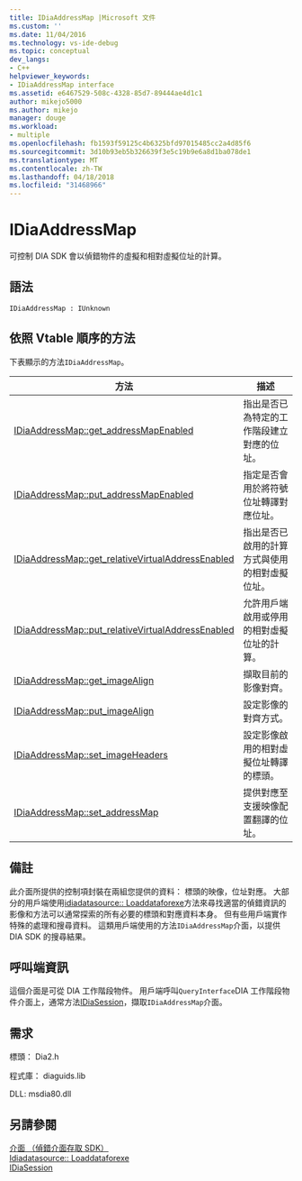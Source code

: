 ```yaml
---
title: IDiaAddressMap |Microsoft 文件
ms.custom: ''
ms.date: 11/04/2016
ms.technology: vs-ide-debug
ms.topic: conceptual
dev_langs:
- C++
helpviewer_keywords:
- IDiaAddressMap interface
ms.assetid: e6467529-508c-4328-85d7-89444ae4d1c1
author: mikejo5000
ms.author: mikejo
manager: douge
ms.workload:
- multiple
ms.openlocfilehash: fb1593f59125c4b6325bfd97015485cc2a4d85f6
ms.sourcegitcommit: 3d10b93eb5b326639f3e5c19b9e6a8d1ba078de1
ms.translationtype: MT
ms.contentlocale: zh-TW
ms.lasthandoff: 04/18/2018
ms.locfileid: "31468966"
---
```

# <a name="idiaaddressmap"></a>IDiaAddressMap
可控制 DIA SDK 會以偵錯物件的虛擬和相對虛擬位址的計算。  
  
## <a name="syntax"></a>語法  
  
```  
IDiaAddressMap : IUnknown  
```  
  
## <a name="methods-in-vtable-order"></a>依照 Vtable 順序的方法  
 下表顯示的方法`IDiaAddressMap`。  
  
|方法|描述|  
|------------|-----------------|  
|[IDiaAddressMap::get_addressMapEnabled](../../debugger/debug-interface-access/idiaaddressmap-get-addressmapenabled.md)|指出是否已為特定的工作階段建立對應的位址。|  
|[IDiaAddressMap::put_addressMapEnabled](../../debugger/debug-interface-access/idiaaddressmap-put-addressmapenabled.md)|指定是否會用於將符號位址轉譯對應位址。|  
|[IDiaAddressMap::get_relativeVirtualAddressEnabled](../../debugger/debug-interface-access/idiaaddressmap-get-relativevirtualaddressenabled.md)|指出是否已啟用的計算方式與使用的相對虛擬位址。|  
|[IDiaAddressMap::put_relativeVirtualAddressEnabled](../../debugger/debug-interface-access/idiaaddressmap-put-relativevirtualaddressenabled.md)|允許用戶端啟用或停用的相對虛擬位址的計算。|  
|[IDiaAddressMap::get_imageAlign](../../debugger/debug-interface-access/idiaaddressmap-get-imagealign.md)|擷取目前的影像對齊。|  
|[IDiaAddressMap::put_imageAlign](../../debugger/debug-interface-access/idiaaddressmap-put-imagealign.md)|設定影像的對齊方式。|  
|[IDiaAddressMap::set_imageHeaders](../../debugger/debug-interface-access/idiaaddressmap-set-imageheaders.md)|設定影像啟用的相對虛擬位址轉譯的標頭。|  
|[IDiaAddressMap::set_addressMap](../../debugger/debug-interface-access/idiaaddressmap-set-addressmap.md)|提供對應至支援映像配置翻譯的位址。|  
  
## <a name="remarks"></a>備註  
 此介面所提供的控制項封裝在兩組您提供的資料： 標頭的映像，位址對應。 大部分的用戶端使用[idiadatasource:: Loaddataforexe](../../debugger/debug-interface-access/idiadatasource-loaddataforexe.md)方法來尋找適當的偵錯資訊的影像和方法可以通常探索的所有必要的標頭和對應資料本身。 但有些用戶端實作特殊的處理和搜尋資料。 這類用戶端使用的方法`IDiaAddressMap`介面，以提供 DIA SDK 的搜尋結果。  
  
## <a name="notes-for-callers"></a>呼叫端資訊  
 這個介面是可從 DIA 工作階段物件。 用戶端呼叫`QueryInterface`DIA 工作階段物件介面上，通常方法[IDiaSession](../../debugger/debug-interface-access/idiasession.md)，擷取`IDiaAddressMap`介面。  
  
## <a name="requirements"></a>需求  
 標頭： Dia2.h  
  
 程式庫： diaguids.lib  
  
 DLL: msdia80.dll  
  
## <a name="see-also"></a>另請參閱  
 [介面 （偵錯介面存取 SDK）](../../debugger/debug-interface-access/interfaces-debug-interface-access-sdk.md)   
 [Idiadatasource:: Loaddataforexe](../../debugger/debug-interface-access/idiadatasource-loaddataforexe.md)   
 [IDiaSession](../../debugger/debug-interface-access/idiasession.md)